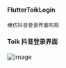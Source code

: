 #### FlutterToikLogin
```
模仿抖音登录界面布局
```
#### Toik 抖音登录界面
![image](https://github.com/shumintao/FlutterToikLogin/blob/master/flutterlogin/demon.png)
